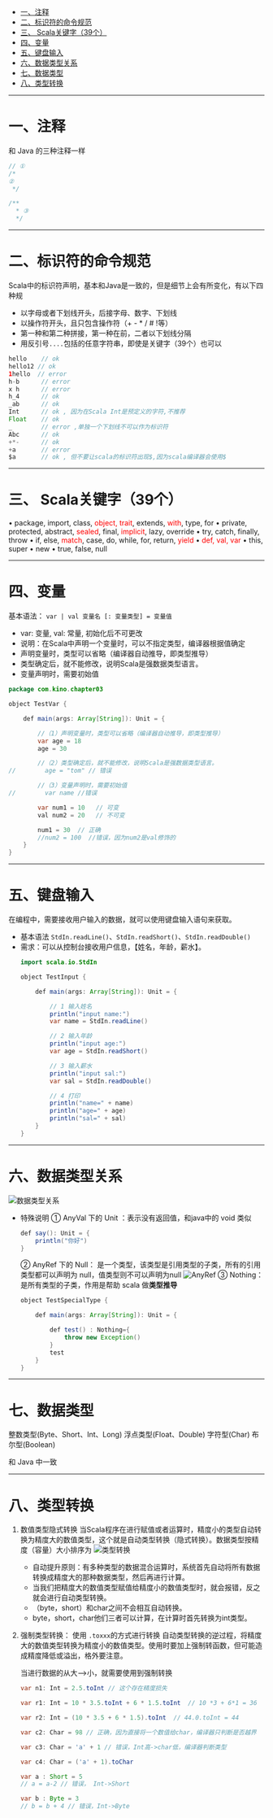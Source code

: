 * [一、注释](#%E4%B8%80%E6%B3%A8%E9%87%8A)
* [二、标识符的命令规范](#%E4%BA%8C%E6%A0%87%E8%AF%86%E7%AC%A6%E7%9A%84%E5%91%BD%E4%BB%A4%E8%A7%84%E8%8C%83)
* [三、 Scala关键字（39个）](#%E4%B8%89-scala%E5%85%B3%E9%94%AE%E5%AD%9739%E4%B8%AA)
* [四、变量](#%E5%9B%9B%E5%8F%98%E9%87%8F)
* [五、键盘输入](#%E4%BA%94%E9%94%AE%E7%9B%98%E8%BE%93%E5%85%A5)
* [六、数据类型关系](#%E5%85%AD%E6%95%B0%E6%8D%AE%E7%B1%BB%E5%9E%8B%E5%85%B3%E7%B3%BB)
* [七、数据类型](#%E4%B8%83%E6%95%B0%E6%8D%AE%E7%B1%BB%E5%9E%8B)
* [八、类型转换](#%E5%85%AB%E7%B1%BB%E5%9E%8B%E8%BD%AC%E6%8D%A2)

---


# 一、注释
和 Java 的三种注释一样
```java
// ①  
/*
②
 */

/**
  * ③
  */
```
---
# 二、标识符的命令规范
Scala中的标识符声明，基本和Java是一致的，但是细节上会有所变化，有以下四种规
- 以字母或者下划线开头，后接字母、数字、下划线
- 以操作符开头，且只包含操作符（+ - * / # !等）
- 第一种和第二种拼接，第一种在前，二者以下划线分隔
- 用反引号`....`包括的任意字符串，即使是关键字（39个）也可以

```java
hello    // ok
hello12 // ok
1hello  // error
h-b      // error
x h      // error
h_4      // ok
_ab      // ok
Int      // ok , 因为在Scala Int是预定义的字符,不推荐
Float    // ok 
_        // error ,单独一个下划线不可以作为标识符
Abc      // ok
+*-      // ok
+a       // error
$a		 // ok , 但不要让scala的标识符出现$,因为scala编译器会使用$
```
---
# 三、 Scala关键字（39个）
•	package, import, class, <font color='red'>object, trait</font>, extends, <font color='red'>with</font>, type, for
•	private, protected, abstract, <font color='red'>sealed</font>, final,<font color='red'> implicit</font>, lazy, override
•	try, catch, finally, throw 
•	if, else,<font color='red'> match</font>, case, do, while, for, return, <font color='red'>yield</font>
•	<font color='red'>def, val, var </font>
•	this, super
•	new
•	true, false, null

---
# 四、变量
基本语法：
`var | val 变量名 [: 变量类型] = 变量值`

- var: 变量, val: 常量, 初始化后不可更改
- 说明：在Scala中声明一个变量时，可以不指定类型，编译器根据值确定
- 声明变量时，类型可以省略（编译器自动推导，即类型推导）
- 类型确定后，就不能修改，说明Scala是强数据类型语言。
- 变量声明时，需要初始值
```java
package com.kino.chapter03

object TestVar {

    def main(args: Array[String]): Unit = {

        //（1）声明变量时，类型可以省略（编译器自动推导，即类型推导）
        var age = 18
        age = 30

        //（2）类型确定后，就不能修改，说明Scala是强数据类型语言。
//        age = "tom" // 错误

        //（3）变量声明时，需要初始值
//        var name //错误

		var num1 = 10   // 可变
        val num2 = 20   // 不可变

        num1 = 30  // 正确
        //num2 = 100  //错误，因为num2是val修饰的
    }
}
```
---
# 五、键盘输入
在编程中，需要接收用户输入的数据，就可以使用键盘输入语句来获取。
- 基本语法
`StdIn.readLine()`、`StdIn.readShort()`、`StdIn.readDouble()`
- 需求：可以从控制台接收用户信息，【姓名，年龄，薪水】。
	```java
	import scala.io.StdIn
	
	object TestInput {
	
	    def main(args: Array[String]): Unit = {
	
	        // 1 输入姓名
	        println("input name:")
	        var name = StdIn.readLine()
	
	        // 2 输入年龄
	        println("input age:")
	        var age = StdIn.readShort()
	
	        // 3 输入薪水
	        println("input sal:")
	        var sal = StdIn.readDouble()
	
	        // 4 打印
	        println("name=" + name)
	        println("age=" + age)
	        println("sal=" + sal)
	    }
	}
	```

---
# 六、数据类型关系
![数据类型关系](../../img/scala/scala变量和数据类型/20190904181727405.png)
- 特殊说明
① AnyVal 下的 Unit ：表示没有返回值，和java中的 void 类似
	```java
	def say(): Unit = {
		println("你好")
	}
	```

	② AnyRef 下的 Null： 是一个类型，该类型是引用类型的子类，所有的引用类型都可以声明为 null，值类型则不可以声明为null
	![AnyRef](../../img/scala/scala变量和数据类型/20190904183249329.png)
	③ Nothing： 是所有类型的子类，作用是帮助 scala 做**类型推导**
	```JAVA
	object TestSpecialType {
	
	    def main(args: Array[String]): Unit = {
	
	        def test() : Nothing={
	            throw new Exception()
	        }
	        test
	    }
	}
	```

---
	
# 七、数据类型
整数类型(Byte、Short、Int、Long)
浮点类型(Float、Double)
字符型(Char)
布尔型(Boolean)

和 Java 中一致

---
# 八、类型转换
1. 数值类型隐式转换
当Scala程序在进行赋值或者运算时，精度小的类型自动转换为精度大的数值类型，这个就是自动类型转换（隐式转换）。数据类型按精度（容量）大小排序为
![类型转换](../../img/scala/scala变量和数据类型/2019090418414352.png)
	- 自动提升原则：有多种类型的数据混合运算时，系统首先自动将所有数据转换成精度大的那种数据类型，然后再进行计算。
	- 当我们把精度大的数值类型赋值给精度小的数值类型时，就会报错，反之就会进行自动类型转换。
	- （byte，short）和char之间不会相互自动转换。
	- byte，short，char他们三者可以计算，在计算时首先转换为int类型。


2. 强制类型转换： 使用 `.toxxx`的方式进行转换
自动类型转换的逆过程，将精度大的数值类型转换为精度小的数值类型。使用时要加上强制转函数，但可能造成精度降低或溢出，格外要注意。

	当进行数据的从大——>小，就需要使用到强制转换
	```java
	var n1: Int = 2.5.toInt // 这个存在精度损失
	
	var r1: Int = 10 * 3.5.toInt + 6 * 1.5.toInt  // 10 *3 + 6*1 = 36
	
	var r2: Int = (10 * 3.5 + 6 * 1.5).toInt  // 44.0.toInt = 44

	var c2: Char = 98 // 正确，因为直接将一个数值给char，编译器只判断是否越界

	var c3: Char = 'a' + 1 // 错误，Int高->char低，编译器判断类型

	var c4: Char = ('a' + 1).toChar

	var a : Short = 5
    // a = a-2 // 错误， Int->Short

    var b : Byte = 3
    // b = b + 4 // 错误，Int->Byte
	```